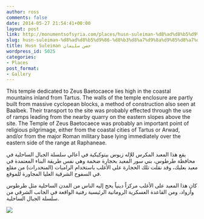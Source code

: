 ```yaml
---
author: ross
comments: false
date: 2014-05-27 21:54:41+00:00
layout: post
link: http://monumentsofsyria.com/places/husn-suleiman-%d8%ad%d8%b5%d9%86-%d8%b3%d8%a7%d9%8a%d9%85%d8%a7%d9%86/
slug: husn-suleiman-%d8%ad%d8%b5%d9%86-%d8%b3%d8%a7%d9%8a%d9%85%d8%a7%d9%86
title: Husn Suleiman حصن سليمان
wordpress_id: 5025
categories:
- Places
post_format:
- Gallery
---
```


This temple dedicated to Zeus Baetocaece lies high in the coastal mountains inland from Tartus. The walls of the temple enclosure are partly built from massive cyclopean blocks, a method of construction also seen at Baalbek. Their transport to the site was probably effected through the use of ramps leading from the nearby quarry on the eastern slopes above the site.
The Temple of Zeus Baetocaece was probably an important point of religious pilgrimage, either from the coastal cities of Tartus or Arwad, and/or from the major Roman military base lying immediately over the eastern side of the range at Raphaneae.


يقع هذا المعبد المكرس للإله زيوس بيتوكيكية في أعالي سلسلة الجبال الساحلية في محافظة طرطوس، بني سور المعبد بحجارة ضخمة وهي نفس طريقة البناء المعتمدة في معبد بعلبك، وقد نقلت تلك الحجارة على الأغلب باستخدام الرامبات (المنحدرات) من مقلع في السفوح الشرقية العليا المجاورة للموقع.




كان هذا المعبد على الأغلب مركزاً دينياً يحج إليه الناس من المدن الساحلية مثل طرطوس وأرواد، ومن القاعدة العسكرية الرومانية الرئيسية رفنية الواقعة في الجانب الشرقي من سلسلة الجبال الساحلية.


![](http://monumentsofsyria.com/nextgen-attach_to_post/preview/id--5069) 

